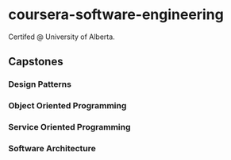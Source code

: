 # coursera-software-engineering
Certifed @ University of Alberta.

## Capstones
### Design Patterns
### Object Oriented Programming
### Service Oriented Programming
### Software Architecture

